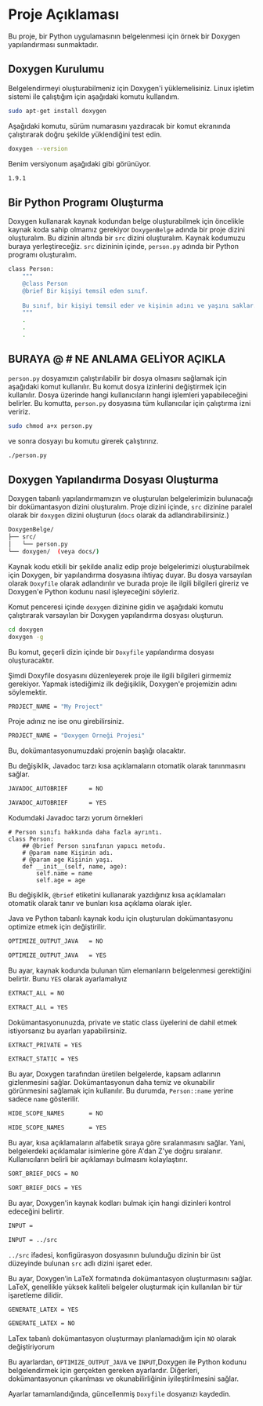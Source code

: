 # Proje Açıklaması

Bu proje, bir Python uygulamasının belgelenmesi için örnek bir Doxygen yapılandırması sunmaktadır.

## Doxygen Kurulumu
Belgelendirmeyi oluşturabilmeniz için Doxygen'i yüklemelisiniz. Linux işletim sistemi ile çalıştığım için aşağıdaki komutu kullandım.
```sh
sudo apt-get install doxygen
```
Aşağıdaki komutu, sürüm numarasını yazdıracak bir komut ekranında çalıştırarak doğru şekilde yüklendiğini test edin.
```sh
doxygen --version
```
Benim versiyonum aşağıdaki gibi görünüyor.
```sh
1.9.1
```
## Bir Python Programı Oluşturma
Doxygen kullanarak kaynak kodundan belge oluşturabilmek için öncelikle kaynak koda sahip olmamız gerekiyor `DoxygenBelge` adında bir proje dizini oluşturalım. Bu dizinin altında bir `src` dizini oluşturalım. Kaynak kodumuzu buraya yerleştireceğiz. `src` dizininin içinde, `person.py` adında bir Python programı oluşturalım.
```sh
class Person:
    """
    @class Person
    @brief Bir kişiyi temsil eden sınıf.
    
    Bu sınıf, bir kişiyi temsil eder ve kişinin adını ve yaşını saklar.
    """
    .
    .
    .
```
## BURAYA @ # NE ANLAMA GELİYOR AÇIKLA

`person.py` dosyamızın çalıştırılabilir bir dosya olmasını sağlamak için aşağıdaki komut kullanılır. Bu komut dosya izinlerini değiştirmek için kullanılır. Dosya üzerinde hangi kullanıcıların hangi işlemleri yapabileceğini belirler. Bu komutta, `person.py` dosyasına tüm kullanıcılar için çalıştırma izni veririz.
```sh
sudo chmod a+x person.py
```
ve sonra dosyayı bu komutu girerek çalıştırırız.
```sh
./person.py
```
## Doxygen Yapılandırma Dosyası Oluşturma
Doxygen tabanlı yapılandırmamızın ve oluşturulan belgelerimizin bulunacağı bir dokümantasyon dizini oluşturalım. Proje dizini içinde, `src` dizinine paralel olarak bir `doxygen` dizini oluşturun (`docs` olarak da adlandırabilirsiniz.)
```sh
DoxygenBelge/
├── src/
│   └── person.py
└── doxygen/  (veya docs/)
```
 Kaynak kodu etkili bir şekilde analiz edip proje belgelerimizi oluşturabilmek için Doxygen, bir yapılandırma dosyasına ihtiyaç duyar. Bu dosya varsayılan olarak `Doxyfile` olarak adlandırılır ve burada proje ile ilgili bilgileri gireriz ve Doxygen'e Python kodunu nasıl işleyeceğini söyleriz.

 Komut penceresi içinde `doxygen` dizinine gidin ve aşağıdaki komutu çalıştırarak varsayılan bir Doxygen yapılandırma dosyası oluşturun.
 ```sh
 cd doxygen
 doxygen -g
 ```
 Bu komut, geçerli dizin içinde bir `Doxyfile` yapılandırma dosyası oluşturacaktır.

Şimdi Doxyfile dosyasını düzenleyerek proje ile ilgili bilgileri girmemiz gerekiyor. Yapmak istediğimiz ilk değişiklik, Doxygen'e projemizin adını söylemektir. 
```sh
PROJECT_NAME = "My Project"
```
Proje adınız ne ise onu girebilirsiniz.
```sh
PROJECT_NAME = "Doxygen Örneği Projesi"
```
Bu, dokümantasyonumuzdaki projenin başlığı olacaktır.

Bu değişiklik, Javadoc tarzı kısa açıklamaların otomatik olarak tanınmasını sağlar.
```sh
JAVADOC_AUTOBRIEF      = NO
```
```sh
JAVADOC_AUTOBRIEF      = YES
```
Kodumdaki Javadoc tarzı yorum örnekleri
```
# Person sınıfı hakkında daha fazla ayrıntı.
class Person:
    ## @brief Person sınıfının yapıcı metodu.
    # @param name Kişinin adı.
    # @param age Kişinin yaşı.
    def __init__(self, name, age):
        self.name = name
        self.age = age
```
Bu değişiklik, `@brief` etiketini kullanarak yazdığınız kısa açıklamaları otomatik olarak tanır ve bunları kısa açıklama olarak işler. 

Java ve Python tabanlı kaynak kodu için oluşturulan dokümantasyonu optimize etmek için değiştirilir.
```sh
OPTIMIZE_OUTPUT_JAVA   = NO
```
```sh
OPTIMIZE_OUTPUT_JAVA   = YES
```
Bu ayar, kaynak kodunda bulunan tüm elemanların belgelenmesi gerektiğini belirtir. Bunu `YES` olarak ayarlamalıyız
```sh
EXTRACT_ALL = NO
```
```sh
EXTRACT_ALL = YES
```
Dokümantasyonunuzda, private ve static class üyelerini de dahil etmek istiyorsanız bu ayarları yapabilirsiniz.
```sh
EXTRACT_PRIVATE = YES

EXTRACT_STATIC = YES
```
Bu ayar, Doxygen tarafından üretilen belgelerde, kapsam adlarının gizlenmesini sağlar. Dokümantasyonun daha temiz ve okunabilir görünmesini sağlamak için kullanılır. Bu durumda, `Person::name` yerine sadece `name` gösterilir.
```sh
HIDE_SCOPE_NAMES       = NO
```
```sh
HIDE_SCOPE_NAMES       = YES
```
Bu ayar, kısa açıklamaların alfabetik sıraya göre sıralanmasını sağlar. Yani, belgelerdeki açıklamalar isimlerine göre A'dan Z'ye doğru sıralanır. Kullanıcıların belirli bir açıklamayı bulmasını kolaylaştırır. 
```sh
SORT_BRIEF_DOCS = NO
```
```sh
SORT_BRIEF_DOCS = YES
```
Bu ayar, Doxygen'in kaynak kodları bulmak için hangi dizinleri kontrol edeceğini belirtir. 

```sh
INPUT = 
```
```sh
INPUT = ../src
```
`../src` ifadesi, konfigürasyon dosyasının bulunduğu dizinin bir üst düzeyinde bulunan `src` adlı dizini işaret eder.

Bu ayar, Doxygen’in LaTeX formatında dokümantasyon oluşturmasını sağlar. LaTeX, genellikle yüksek kaliteli belgeler oluşturmak için kullanılan bir tür işaretleme dilidir.
```sh
GENERATE_LATEX = YES
```
```sh
GENERATE_LATEX = NO
```
LaTex tabanlı dokümantasyon oluşturmayı planlamadığım için `NO` olarak değiştiriyorum

Bu ayarlardan, `OPTIMIZE_OUTPUT_JAVA` ve `INPUT`,Doxygen ile Python kodunu belgelendirmek için gerçekten gereken ayarlardır. Diğerleri, dokümantasyonun çıkarılması ve okunabilirliğinin iyileştirilmesini sağlar.

Ayarlar tamamlandığında, güncellenmiş `Doxyfile`  dosyanızı kaydedin.














